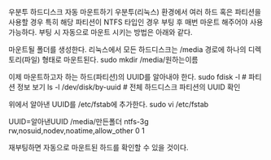 우분투 하드디스크 자동 마운트하기
우분투(리눅스) 환경에서 여러 하드 혹은 파티션을 사용할 경우
특히 해당 파티션이 NTFS 타입인 경우 부팅 후 매번 마운트 해주어야 사용 가능하다.
부팅 시 자동으로 마운트 시키는 방법은 아래와 같다.

마운트될 폴더를 생성한다. 리눅스에서 모든 하드디스크는 /media 경로에 하나의 디렉토리(파일) 형태로 마운트된다.
sudo mkdir /media/원하는이름

이제 마운트하고자 하는 하드(파티션)의 UUID를 알아내야 한다.
sudo fdisk -l      # 파티션 정보 보기
ls -l /dev/disk/by-uuid      # 전체 하드디스크 파티션의 UUID 확인

위에서 알아낸 UUID를 /etc/fstab에 추가한다.
sudo vi /etc/fstab

UUID=알아낸UUID /media/만든폴더 ntfs-3g rw,nosuid,nodev,noatime,allow_other 0 1

재부팅하면 자동으로 마운트된 하드를 확인할 수 있을 것이다.
